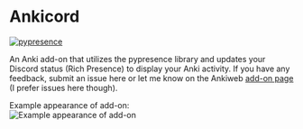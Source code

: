 # Ankicord

[![pypresence](https://img.shields.io/badge/using-pypresence-00bb88.svg?style=for-the-badge&logo=discord&logoWidth=20)](https://github.com/qwertyquerty/pypresence)

An Anki add-on that utilizes the pypresence library and updates your Discord status (Rich Presence) to display your Anki activity. If you have any feedback, submit an issue here or let me know on the Ankiweb [add-on page](https://ankiweb.net/shared/info/1828536813) (I prefer issues here though).

Example appearance of add-on:<br>
![Example appearance of add-on](https://i.imgur.com/7eOv0ri.png)
